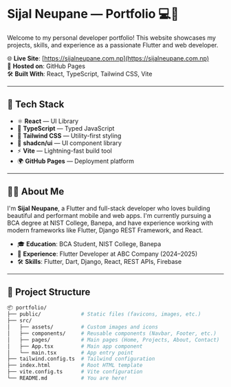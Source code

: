 
# Sijal Neupane — Portfolio 💻🚀

Welcome to my personal developer portfolio! This website showcases my projects, skills, and experience as a passionate Flutter and web developer.

🌐 **Live Site**: [https://sijalneupane.com.np](https://sijalneupane.com.np)  
📁 **Hosted on**: GitHub Pages  
🛠️ **Built With**: React, TypeScript, Tailwind CSS, Vite

---

## 🧰 Tech Stack

- ⚛️ **React** — UI Library
- 🧠 **TypeScript** — Typed JavaScript
- 💨 **Tailwind CSS** — Utility-first styling
- 🎨 **shadcn/ui** — UI component library
- ⚡ **Vite** — Lightning-fast build tool
- 🌍 **GitHub Pages** — Deployment platform

---

## 👨‍💻 About Me

I'm **Sijal Neupane**, a Flutter and full-stack developer who loves building beautiful and performant mobile and web apps. I'm currently pursuing a BCA degree at NIST College, Banepa, and have experience working with modern frameworks like Flutter, Django REST Framework, and React.

- 🎓 **Education**: BCA Student, NIST College, Banepa  
- 💼 **Experience**: Flutter Developer at ABC Company (2024–2025)  
- 🛠️ **Skills**: Flutter, Dart, Django, React, REST APIs, Firebase

---

## 📁 Project Structure

```bash
📦 portfolio/
├── public/             # Static files (favicons, images, etc.)
├── src/
│   ├── assets/         # Custom images and icons
│   ├── components/     # Reusable components (Navbar, Footer, etc.)
│   ├── pages/          # Main pages (Home, Projects, About, Contact)
│   ├── App.tsx         # Main app component
│   └── main.tsx        # App entry point
├── tailwind.config.ts  # Tailwind configuration
├── index.html          # Root HTML template
├── vite.config.ts      # Vite configuration
└── README.md           # You are here!
```
